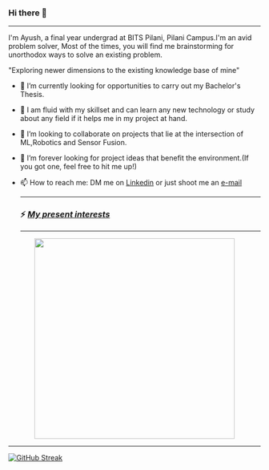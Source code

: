### Hi there 👋

--------------

I'm Ayush, a final year undergrad at BITS Pilani, Pilani Campus.I'm an avid problem solver, Most of the times, you will find me brainstorming for unorthodox ways to solve an existing problem.  

"Exploring newer dimensions to the existing knowledge base of mine"   

- 🔭 I’m currently looking for opportunities to carry out my Bachelor's Thesis.

- 🌱 I am fluid with my skillset and can learn any new technology or study about any field if it helps me in my project at hand.

- 👯 I’m looking to collaborate on projects that lie at the intersection of ML,Robotics and Sensor Fusion.

- 🤔 I’m forever looking for project ideas that benefit the environment.(If you got one, feel free to hit me up!) 

- 📫 How to reach me: DM me on [Linkedin](https://www.linkedin.com/in/ay-agrawal/) or just shoot me an [e-mail](mailto:ay.agrawal812@gmail.com)
  
  ---------
  
  ### ⚡ ***<u><b>My present interests</b></u>***
  
  ------------
  
<p align="center">
  <img width="400" height="400" src="https://user-images.githubusercontent.com/72944387/132033126-4e9b5091-f208-4707-8f7f-d36a95019b39.png">
</p>

--------

[![GitHub Streak](http://github-readme-streak-stats.herokuapp.com?user=Ayush8120&theme=blood-dark&hide_border=true)](https://git.io/streak-stats)
